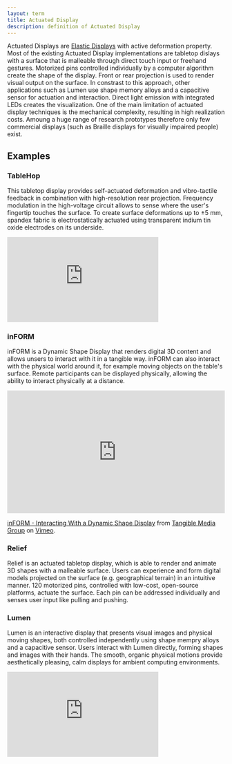 ```yaml
---
layout: term
title: Actuated Display
description: definition of Actuated Display
---
```

Actuated Displays are [Elastic Displays](/terms/elastic-display) with active deformation property. Most of the existing Actuated Display implementations are tabletop dislays with a  surface that is malleable through direct touch input or freehand gestures. Motorized pins controlled individually by a computer algorithm create the shape of the display. Front or rear projection is used to render visual output on the surface. In constrast to this approach, other applications such as Lumen use shape memory alloys and a capacitive sensor for actuation and interaction. Direct light emission with integrated LEDs creates the visualization. One of the main limitation of actuated display techniques is the mechanical complexity, resulting in high realization costs. Amoung a huge range of research prototypes therefore only few commercial displays (such as Braille displays for visually impaired people) exist.

## Examples

### TableHop

This tabletop display provides self-actuated deformation and vibro-tactile feedback in combination with high-resolution rear projection. Frequency modulation in the high-voltage circuit allows to sense where the user's fingertip touches the surface. To create surface deformations up to ±5 mm, spandex fabric is electrostatically actuated using transparent indium tin oxide electrodes on its underside. 

<iframe width="350" height="197" src="https://www.youtube.com/embed/RBhb_gpaMc0" frameborder="0" allow="accelerometer; autoplay; encrypted-media; gyroscope; picture-in-picture" allowfullscreen></iframe>

### inFORM

inFORM is a Dynamic Shape Display that renders digital 3D content and allows unsers to interact with it in a tangible way. inFORM can also interact with the physical world around it, for example moving objects on the table's surface. Remote participants can be displayed physically, allowing the ability to interact physically at a distance.

<div style="padding:56.25% 0 0 0;position:relative;"><iframe src="https://player.vimeo.com/video/79179138" style="position:absolute;top:0;left:0;width:100%;height:100%;" frameborder="0" allow="autoplay; fullscreen" allowfullscreen></iframe></div><script src="https://player.vimeo.com/api/player.js"></script>
<p><a href="https://vimeo.com/79179138">inFORM - Interacting With a Dynamic Shape Display</a> from <a href="https://vimeo.com/tangiblemedia">Tangible Media Group</a> on <a href="https://vimeo.com">Vimeo</a>.</p>

### Relief

Relief is an actuated tabletop display, which is able to render and animate 3D shapes with a malleable surface. Users can experience and form digital models projected on the surface (e.g. geographical terrain) in an intuitive manner. 120 motorized pins, controlled with low-cost, open-source platforms, actuate the surface. Each pin can be addressed individually and senses user input like pulling and pushing.

### Lumen
Lumen is an interactive display that presents visual images and physical moving shapes, both controlled independently using shape mempry alloys and a capacitive sensor.  Users interact with Lumen directly, forming shapes and images with their hands. The smooth, organic physical motions provide aesthetically pleasing, calm displays for ambient computing environments.

<iframe width="350" height="197" src="https://www.youtube.com/embed/RwrNAtVmztw" frameborder="0" allow="accelerometer; autoplay; encrypted-media; gyroscope; picture-in-picture" allowfullscreen></iframe>


